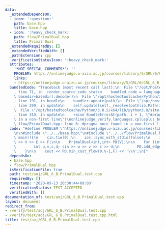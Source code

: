 ```yaml
---
data:
  _extendedDependsOn:
  - icon: ':question:'
    path: base.hpp
    title: base.hpp
  - icon: ':heavy_check_mark:'
    path: flow/PrimalDual.hpp
    title: Primal Dual
  _extendedRequiredBy: []
  _extendedVerifiedWith: []
  _pathExtension: cpp
  _verificationStatusIcon: ':heavy_check_mark:'
  attributes:
    '*NOT_SPECIAL_COMMENTS*': ''
    PROBLEM: https://onlinejudge.u-aizu.ac.jp/courses/library/5/GRL/6/GRL_6_B
    links:
    - https://onlinejudge.u-aizu.ac.jp/courses/library/5/GRL/6/GRL_6_B
  bundledCode: "Traceback (most recent call last):\n  File \"/opt/hostedtoolcache/Python/3.8.5/x64/lib/python3.8/site-packages/onlinejudge_verify/documentation/build.py\"\
    , line 71, in _render_source_code_stat\n    bundled_code = language.bundle(stat.path,\
    \ basedir=basedir).decode()\n  File \"/opt/hostedtoolcache/Python/3.8.5/x64/lib/python3.8/site-packages/onlinejudge_verify/languages/cplusplus.py\"\
    , line 191, in bundle\n    bundler.update(path)\n  File \"/opt/hostedtoolcache/Python/3.8.5/x64/lib/python3.8/site-packages/onlinejudge_verify/languages/cplusplus_bundle.py\"\
    , line 399, in update\n    self.update(self._resolve(pathlib.Path(included), included_from=path))\n\
    \  File \"/opt/hostedtoolcache/Python/3.8.5/x64/lib/python3.8/site-packages/onlinejudge_verify/languages/cplusplus_bundle.py\"\
    , line 310, in update\n    raise BundleErrorAt(path, i + 1, \"#pragma once found\
    \ in a non-first line\")\nonlinejudge_verify.languages.cplusplus_bundle.BundleErrorAt:\
    \ flow/PrimalDual.hpp: line 6: #pragma once found in a non-first line\n"
  code: "#define PROBLEM \"https://onlinejudge.u-aizu.ac.jp/courses/library/5/GRL/6/GRL_6_B\"\
    \n\n#include \"../../base.hpp\"\n#include \"../../flow/PrimalDual.hpp\"\n\nint\
    \ main(){\n    cin.tie(0);\n    ios::sync_with_stdio(false);\n    int V,E,F; cin\
    \ >> V >> E >> F;\n\n    PrimalDual<int,int> PD(V);\n\n    for (int i=0;i<E;++i){\n\
    \        int u,v,c,d; cin >> u >> v >> c >> d;\n        PD.add_edge(u,v,c,d);\n\
    \    }\n\n    cout << PD.min_cost_flow(0,V-1,F) << '\\n';\n}"
  dependsOn:
  - base.hpp
  - flow/PrimalDual.hpp
  isVerificationFile: true
  path: test/aoj/GRL_6_B.PrimalDual.test.cpp
  requiredBy: []
  timestamp: '2020-09-13 20:30:44+09:00'
  verificationStatus: TEST_ACCEPTED
  verifiedWith: []
documentation_of: test/aoj/GRL_6_B.PrimalDual.test.cpp
layout: document
redirect_from:
- /verify/test/aoj/GRL_6_B.PrimalDual.test.cpp
- /verify/test/aoj/GRL_6_B.PrimalDual.test.cpp.html
title: test/aoj/GRL_6_B.PrimalDual.test.cpp
---
```

